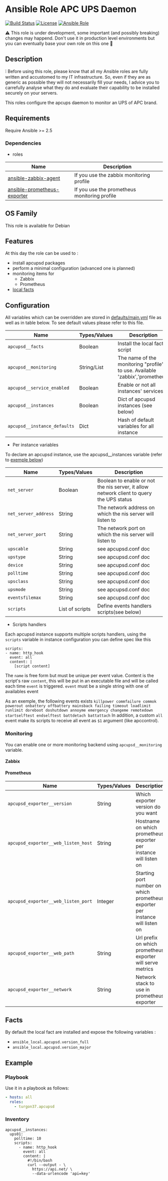 Ansible Role APC UPS Daemon
=========

[![Build Status](https://travis-ci.org/Turgon37/ansible-apcupsd.svg?branch=master)](https://travis-ci.org/Turgon37/ansible-apcupsd)
[![License](https://img.shields.io/badge/license-MIT%20License-brightgreen.svg)](https://opensource.org/licenses/MIT)
[![Ansible Role](https://img.shields.io/badge/ansible%20role-Turgon37.apcupsd-blue.svg)](https://galaxy.ansible.com/Turgon37/apcupsd/)

:warning: This role is under development, some important (and possibly breaking) changes may happend. Don't use it in production level environments but you can eventually base your own role on this one :hammer:

## Description

:grey_exclamation: Before using this role, please know that all my Ansible roles are fully written and accustomed to my IT infrastructure. So, even if they are as generic as possible they will not necessarily fill your needs, I advice you to carrefully analyse what they do and evaluate their capability to be installed securely on your servers.

This roles configure the apcups daemon to monitor an UPS of APC brand.

## Requirements

Require Ansible >= 2.5

### Dependencies

* roles

| Name                                                                                   | Description                                  |
| -------------------------------------------------------------------------------------- | -------------------------------------------- |
| [ansible-zabbix-agent](https://github.com/Turgon37/ansible-zabbix-agent)               | If you use the zabbix monitoring profile     |
| [ansible-prometheus-exporter](https://github.com/Turgon37/ansible-prometheus-exporter) | If you use the prometheus monitoring profile |

## OS Family

This role is available for Debian

## Features

At this day the role can be used to :

  * install apcupsd packages
  * perform a minimal configuration (advanced one is planned)
  * monitoring items for
    * Zabbix
    * Prometheus
  * [local facts](#facts)

## Configuration

All variables which can be overridden are stored in [defaults/main.yml](defaults/main.yml) file as well as in table below. To see default values please refer to this file.

| Name                         | Types/Values | Description                                                                  |
| ---------------------------- | ------------ | ---------------------------------------------------------------------------- |
| `apcupsd__facts`             | Boolean      | Install the local fact script                                                |
| `apcupsd__monitoring`        | String/List  | The name of the monitoring "profile" to use. Available 'zabbix','prometheus' |
| `apcupsd__service_enabled`   | Boolean      | Enable or not all instances' services                                        |
| `apcupsd__instances`         | Boolean      | Dict of apcupsd instances (see below)                                        |
| `apcupsd__instance_defaults` | Dict         | Hash of default variables for all instance                                   |

* Per instance variables

To declare an apcupsd instance, use the apcupsd__instances variable (refer to [exemple below](#example))

| Name                 | Types/Values    | Description                                                                              |
| -------------------- | --------------- | ---------------------------------------------------------------------------------------- |
| `net_server`         | Boolean         | Boolean to enable or not the nis server, it allow network client to query the UPS status |
| `net_server_address` | String          | The network address on which the nis server will listen to                               |
| `net_server_port`    | String          | The network port on which the nis server will listen to                                  |
| `upscable`           | String          | see apcupsd.conf doc                                                                     |
| `upstype`            | String          | see apcupsd.conf doc                                                                     |
| `device`             | String          | see apcupsd.conf doc                                                                     |
| `polltime`           | String          | see apcupsd.conf doc                                                                     |
| `upsclass`           | String          | see apcupsd.conf doc                                                                     |
| `upsmode`            | String          | see apcupsd.conf doc                                                                     |
| `eventsfilemax`      | String          | see apcupsd.conf doc                                                                     |
| `scripts`            | List of scripts | Define events handlers scripts(see below)                                                |

* Scripts handlers

Each apcupsd instance supports multiple scripts handlers, using the `scripts` variable in instance configuration you can define spec like this

```
scripts:
- name: http_hook
  event: all
  content: |
    [script content]
```

The `name` is free form but must be unique per event value.
Content is the script's raw `content`, this will be put in an executable file and will be called each time `event` is triggered.
`event` must be a single string with one of availables event

As an exemple, the following events exists
`killpower commfailure commok powerout onbattery offbattery mainsback failing timeout loadlimit runlimit doreboot doshutdown annoyme emergency changeme remotedown startselftest endselftest battdetach battattach`
In addition, a custom `all` event make its scripts to receive all event as `$1` argument (like apccontrol).

### Monitoring

You can enable one or more monitoring backend using `apcupsd__monitoring` variable.

#### Zabbix

#### Prometheus

| Name                                | Types/Values | Description                                                                   |
| ----------------------------------- | ------------ | ----------------------------------------------------------------------------- |
| `apcupsd_exporter__version`         | String       | Which exporter version do you want                                            |
| `apcupsd_exporter__web_listen_host` | String       | Hostname on which prometheus exporter per instance will listen on             |
| `apcupsd_exporter__web_listen_port` | Integer      | Starting port number on which prometheus exporter per instance will listen on |
| `apcupsd_exporter__web_path`        | String       | Url prefix on which prometheus exporter will serve metrics                    |
| `apcupsd_exporter__network`         | String       | Network stack to use in prometheus exporter                                   |

## Facts

By default the local fact are installed and expose the following variables :

* ```ansible_local.apcupsd.version_full```
* ```ansible_local.apcupsd.version_major```

## Example

### Playbook

Use it in a playbook as follows:

```yaml
- hosts: all
  roles:
    - turgon37.apcupsd
```

### Inventory

```
apcupsd__instances:
  ups01:
    polltime: 10
    scripts:
      - name: http_hook
        event: all
        content: |
          #!/bin/bash
          curl --output - \
            https://api.net/ \
            --data-urlencode 'api=key'
```
